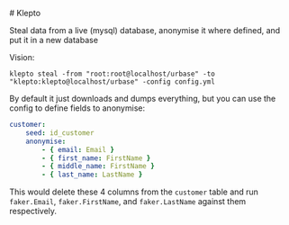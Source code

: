 # Klepto

Steal data from a live (mysql) database, anonymise it where defined, and put it in a new database

Vision:

`klepto steal -from "root:root@localhost/urbase" -to "klepto:klepto@localhost/urbase" -config config.yml`

By default it just downloads and dumps everything, but you can use the config to define fields to anonymise:

```yml
customer:
    seed: id_customer
    anonymise:
        - { email: Email }
        - { first_name: FirstName }
        - { middle_name: FirstName }
        - { last_name: LastName }
```

This would delete these 4 columns from the `customer` table and run `faker.Email`, `faker.FirstName`, and `faker.LastName` against them respectively.
